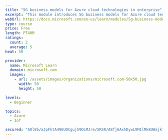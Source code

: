 ```yaml
---
title: "5G business models for Azure cloud technologies in enterprise"
excerpt: "This module introduces 5G business models for Azure cloud technologies."
webUrl: https://docs.microsoft.com/en-us/learn/modules/5g-business-models/
type: course
price: Free
length: PT40M
ratings:
  count: 2
  average: 5
heat: 50

provider:
  name: Microsoft Learn
  domain: microsoft.com
  images:
    - url: /assets/images/organizations/microsoft.com-50x50.jpg
      width: 50
      height: 50

levels:
  - Beginner

topics:
  - Azure
  - IoT

secured: "AOl8b/aJpFktA496UOCgujS9DLMJre/SRSR/A8fj6AxhDywL9M1lMk8UWajkfiLd5Ixl2NyRK3DiSzJwNxlCoNaOWfnW2rfjYE2SRE0e2ggM33L4jbcleVIIEzRMKRCyFRBVul91ShyiZB3x9LA4gcERfPqZ/OSyCcRfciHyGiqWmbPoCM/3Xcb3ACELvKycsWIA8bHrgm6Oplklr2eSXNbS8aC/jcf3bkumsD5rWAq0T339CmChD+6Ma9vI0mrD9fGM/Al6j4pRW5EBVvf6xs7t04jLJPBwWcf5b4WZVZjV9wnq29hfP+H/aFAAeZPl2n9jyG/+h5RaTTBi0ELCaFuuV8N4EY9QO2YbIh3WVv302HIMn3PrCC/ED09E1kThNLrPdZWUqCHKRLYEPRiVgiUVVf05S+X19dAcaDqB7Bw=;JOVVe2lCnBV26fLf7oFDqQ=="
---
```


